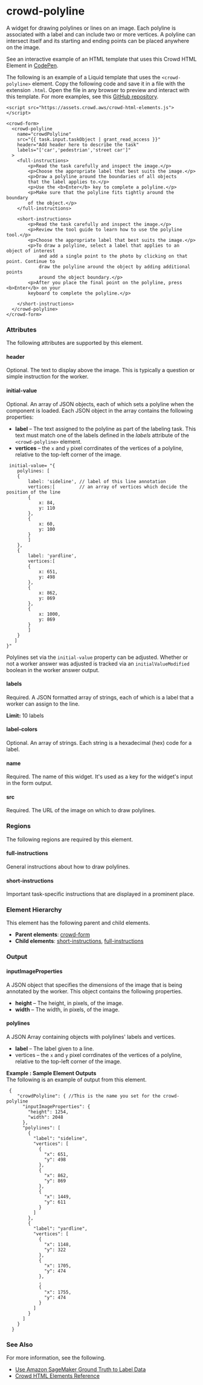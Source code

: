 # crowd\-polyline<a name="sms-ui-template-crowd-polyline"></a>

A widget for drawing polylines or lines on an image\. Each polyline is associated with a label and can include two or more vertices\. A polyline can intersect itself and its starting and ending points can be placed anywhere on the image\.

See an interactive example of an HTML template that uses this Crowd HTML Element in [CodePen](https://codepen.io/sagemaker_crowd_html_elements/pen/PoWwvyJ)\.

The following is an example of a Liquid template that uses the `<crowd-polyline>` element\. Copy the following code and save it in a file with the extension `.html`\. Open the file in any browser to preview and interact with this template\. For more examples, see this [GitHub repository](https://github.com/aws-samples/amazon-sagemaker-ground-truth-task-uis/tree/master/images)\. 

```
<script src="https://assets.crowd.aws/crowd-html-elements.js"></script>

<crowd-form>
  <crowd-polyline
    name="crowdPolyline"
    src="{{ task.input.taskObject | grant_read_access }}"
    header="Add header here to describe the task"
    labels="['car','pedestrian','street car']"
  >
    <full-instructions>
        <p>Read the task carefully and inspect the image.</p>
        <p>Choose the appropriate label that best suits the image.</p>
        <p>Draw a polyline around the boundaries of all objects
        that the label applies to.</p>
        <p>Use the <b>Enter</b> key to complete a polyline.</p>
        <p>Make sure that the polyline fits tightly around the boundary
        of the object.</p>
    </full-instructions>

    <short-instructions>
        <p>Read the task carefully and inspect the image.</p>
        <p>Review the tool guide to learn how to use the polyline tool.</p>
        <p>Choose the appropriate label that best suits the image.</p>
        <p>To draw a polyline, select a label that applies to an object of interest 
            and add a single point to the photo by clicking on that point. Continue to 
            draw the polyline around the object by adding additional points
            around the object boundary.</p>
        <p>After you place the final point on the polyline, press <b>Enter</b> on your
        keyboard to complete the polyline.</p>

    </short-instructions>
  </crowd-polyline>
</crowd-form>
```

### Attributes<a name="polyline-attributes"></a>

The following attributes are supported by this element\.

#### header<a name="polyline-attributes-header"></a>

Optional\. The text to display above the image\. This is typically a question or simple instruction for the worker\.

#### initial\-value<a name="polyline-attributes-initialValue"></a>

Optional\. An array of JSON objects, each of which sets a polyline when the component is loaded\. Each JSON object in the array contains the following properties:
+ **label** – The text assigned to the polyline as part of the labeling task\. This text must match one of the labels defined in the *labels* attribute of the `<crowd-polyline>` element\.
+ **vertices** – the `x` and `y` pixel corrdinates of the vertices of a polyline, relative to the top\-left corner of the image\.

```
 initial-value= "{
    polylines: [
    {
        label: 'sideline', // label of this line annotation
        vertices:[         // an array of vertices which decide the position of the line
        {
            x: 84,
            y: 110
        },
        {
            x: 60,
            y: 100
        }
        ]
    },
    {
        label: 'yardline',
        vertices:[       
        {
            x: 651,
            y: 498
        },
        {
            x: 862,
            y: 869
        },
        {
            x: 1000,
            y: 869
        }
        ]
    }
   ]
}"
```

Polylines set via the `initial-value` property can be adjusted\. Whether or not a worker answer was adjusted is tracked via an `initialValueModified` boolean in the worker answer output\.

#### labels<a name="polyline-attributes-labels"></a>

Required\. A JSON formatted array of strings, each of which is a label that a worker can assign to the line\. 

**Limit:** 10 labels

#### label\-colors<a name="polyline-attributes-label-colors"></a>

Optional\. An array of strings\. Each string is a hexadecimal \(hex\) code for a label\.

#### name<a name="polyline-attributes-name"></a>

Required\. The name of this widget\. It's used as a key for the widget's input in the form output\.

#### src<a name="polyline-attributes-src"></a>

Required\. The URL of the image on which to draw polylines\.

### Regions<a name="polyline-regions"></a>

The following regions are required by this element\.

#### full\-instructions<a name="polyline-regions-full-instructions"></a>

General instructions about how to draw polylines\. 

#### short\-instructions<a name="polyline-regions-short-instructions"></a>

Important task\-specific instructions that are displayed in a prominent place\.

### Element Hierarchy<a name="polyline-element-hierarchy"></a>

This element has the following parent and child elements\.
+ **Parent elements**: [crowd\-form](sms-ui-template-crowd-form.md)
+ **Child elements**: [short\-instructions](#polyline-regions-short-instructions), [full\-instructions](#polyline-regions-full-instructions)

### Output<a name="polyline-output"></a>

#### inputImageProperties<a name="polyline-output-inputImageProperties"></a>

A JSON object that specifies the dimensions of the image that is being annotated by the worker\. This object contains the following properties\.
+ **height** – The height, in pixels, of the image\.
+ **width** – The width, in pixels, of the image\.

#### polylines<a name="polyline-output-labelMappings"></a>

A JSON Array containing objects with polylines' labels and vertices\.
+ **label** – The label given to a line\.
+ vertices – the `x` and `y` pixel corrdinates of the vertices of a polyline, relative to the top\-left corner of the image\.

**Example : Sample Element Outputs**  
The following is an example of output from this element\.

```
 {
    "crowdPolyline": { //This is the name you set for the crowd-polyline
      "inputImageProperties": {
        "height": 1254,
        "width": 2048
      },
      "polylines": [
        {
          "label": "sideline",
          "vertices": [
            {
              "x": 651,
              "y": 498
            },
            {
              "x": 862,
              "y": 869
            },
            {
              "x": 1449,
              "y": 611
            }
          ]
        },
        {
          "label": "yardline",
          "vertices": [
            {
              "x": 1148,
              "y": 322
            },
            {
              "x": 1705,
              "y": 474
            },
            ,
            {
              "x": 1755,
              "y": 474
            }
          ]
        }
      ]
    }
  }
```

### See Also<a name="polyline-see-also"></a>

For more information, see the following\.
+ [Use Amazon SageMaker Ground Truth to Label Data](sms.md)
+ [Crowd HTML Elements Reference](sms-ui-template-reference.md)